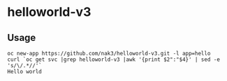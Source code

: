 # helloworld-v3

Usage
---
~~~
oc new-app https://github.com/nak3/helloworld-v3.git -l app=hello
curl `oc get svc |grep helloworld-v3 |awk '{print $2":"$4}' | sed -e 's/\/.*//'`
Hello world
~~~

